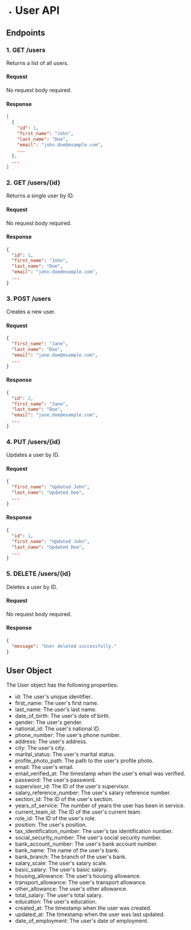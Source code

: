 - # User API
## Endpoints
### 1. GET /users

Returns a list of all users.
#### Request

No request body required.
#### Response

```json
[
  {
    "id": 1,
    "first_name": "John",
    "last_name": "Doe",
    "email": "john.doe@example.com",
    ...
  },
  ...
]
```


### 2. GET /users/{id}

Returns a single user by ID.
#### Request

No request body required.
#### Response

```json
{
  "id": 1,
  "first_name": "John",
  "last_name": "Doe",
  "email": "john.doe@example.com",
  ...
}
```


### 3. POST /users

Creates a new user.
#### Request

```json
{
  "first_name": "Jane",
  "last_name": "Doe",
  "email": "jane.doe@example.com",
  ...
}
```


#### Response

```json
{
  "id": 2,
  "first_name": "Jane",
  "last_name": "Doe",
  "email": "jane.doe@example.com",
  ...
}
```


### 4. PUT /users/{id}

Updates a user by ID.
#### Request

```json
{
  "first_name": "Updated John",
  "last_name": "Updated Doe",
  ...
}
```


#### Response

```json
{
  "id": 1,
  "first_name": "Updated John",
  "last_name": "Updated Doe",
  ...
}
```


### 5. DELETE /users/{id}

Deletes a user by ID.
#### Request

No request body required.
#### Response

```json
{
  "message": "User deleted successfully."
}
```

## User Object

The User object has the following properties:

- id: The user's unique identifier.
- first_name: The user's first name.
- last_name: The user's last name.
- date_of_birth: The user's date of birth.
- gender: The user's gender.
- national_id: The user's national ID.
- phone_number: The user's phone number.
- address: The user's address.
- city: The user's city.
- marital_status: The user's marital status.
- profile_photo_path: The path to the user's profile photo.
- email: The user's email.
- email_verified_at: The timestamp when the user's email was verified.
- password: The user's password.
- supervisor_id: The ID of the user's supervisor.
- salary_reference_number: The user's salary reference number.
- section_id: The ID of the user's section.
- years_of_service: The number of years the user has been in service.
- current_team_id: The ID of the user's current team.
- role_id: The ID of the user's role.
- position: The user's position.
- tax_identification_number: The user's tax identification number.
- social_security_number: The user's social security number.
- bank_account_number: The user's bank account number.
- bank_name: The name of the user's bank.
- bank_branch: The branch of the user's bank.
- salary_scale: The user's salary scale.
- basic_salary: The user's basic salary.
- housing_allowance: The user's housing allowance.
- transport_allowance: The user's transport allowance.
- other_allowance: The user's other allowance.
- total_salary: The user's total salary.
- education: The user's education.
- created_at: The timestamp when the user was created.
- updated_at: The timestamp when the user was last updated.
- date_of_employment: The user's date of employment.
